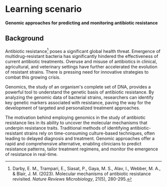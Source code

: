 # Learning scenario

**Genomic approaches for predicting and monitoring antibiotic resistance**

## Background

Antibiotic resistance[^1] poses a significant global health threat.
Emergence of multidrug-resistant bacteria has significantly hindered the effectiveness of current antibiotic treatments.
Overuse and misuse of antibiotics in clinical, agricultural, and veterinary settings have further accelerated the evolution of resistant strains.
There is pressing need for innovative strategies to combat this growing crisis.

Genomics, the study of an organism's complete set of DNA, provides a powerful tool to understand the genetic basis of antibiotic resistance.
By analyzing the genomic data of bacterial strains, researchers can identify key genetic markers associated with resistance, paving the way for the development of targeted and personalized treatment approaches.

The motivation behind employing genomics in the study of antibiotic resistance lies in its ability to uncover the molecular mechanisms that underpin resistance traits.
Traditional methods of identifying antibiotic-resistant strains rely on time-consuming culture-based techniques, often leading to delayed diagnosis and treatment.
Genomic approaches offer a rapid and comprehensive alternative, enabling clinicians to predict resistance patterns, tailor treatment regimens, and monitor the emergence of resistance in real-time.

[^1]: Darby, E. M., Trampari, E., Siasat, P., Gaya, M. S., Alav, I., Webber, M. A., & Blair, J. M. (2023). Molecular mechanisms of antibiotic resistance revisited. *Nature Reviews Microbiology*, 21(5), 280-295.
